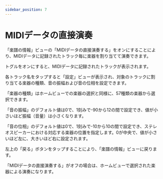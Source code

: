 ```yaml
---
sidebar_position: 7
---
```


# MIDIデータの直接演奏

「楽譜の情報」ビューの「MIDIデータの直接演奏する」をオンにすることにより、MIDIデータに記録されたトラック毎に楽器を割り当てて演奏できます。

トグルをオンにすると、MIDIデータに記録されたトラックが表示されます。

各トラック名をタップすると「設定」ビューが表示され、対象のトラックに割り当てる楽器の種類、音の振幅および音の位相を設定できます。

「楽器の種類」はホームビューでの楽器の選択と同様に、57種類の楽器から選択できます。

「音の振幅」のデフォルト値は0で、1刻みで-90から12の間で設定でき、値が小さいほど振幅（音量）は小さくなります。

「音の位相」のデフォルト値は0で、1刻みで-10から10の間で設定でき、ステレオスピーカーにおける対応する楽器の位置を指定します。0が中央で、値が小さいほど左に、大きいほど右に設定されます。

左上の「戻る」ボタンをタップすることにより、「楽譜の情報」ビューに戻ります。

「MIDIデータの直接演奏する」がオフの場合は、ホームビューで選択された楽器による演奏になります。